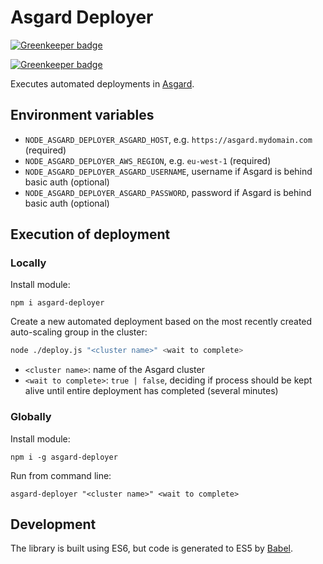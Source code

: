 # Asgard Deployer

[![Greenkeeper badge](https://badges.greenkeeper.io/Springworks/node-asgard-deployer.svg)](https://greenkeeper.io/)

[![Greenkeeper badge](https://badges.greenkeeper.io/Springworks/node-asgard-deployer.svg)](https://greenkeeper.io/)

Executes automated deployments in [Asgard](https://github.com/Netflix/asgard).

## Environment variables

- `NODE_ASGARD_DEPLOYER_ASGARD_HOST`, e.g. `https://asgard.mydomain.com` (required)
- `NODE_ASGARD_DEPLOYER_AWS_REGION`, e.g. `eu-west-1` (required)
- `NODE_ASGARD_DEPLOYER_ASGARD_USERNAME`, username if Asgard is behind basic auth (optional)
- `NODE_ASGARD_DEPLOYER_ASGARD_PASSWORD`, password if Asgard is behind basic auth (optional)

## Execution of deployment

### Locally

Install module:
```
npm i asgard-deployer
```

Create a new automated deployment based on the most recently created auto-scaling group in the cluster:
```sh
node ./deploy.js "<cluster name>" <wait to complete>
```
- `<cluster name>`: name of the Asgard cluster
- `<wait to complete>`: `true | false`, deciding if process should be kept alive until entire deployment has completed (several minutes)

### Globally

Install module:
```
npm i -g asgard-deployer
```

Run from command line:
```
asgard-deployer "<cluster name>" <wait to complete>
```

## Development
The library is built using ES6, but code is generated to ES5 by [Babel](https://babeljs.io).
